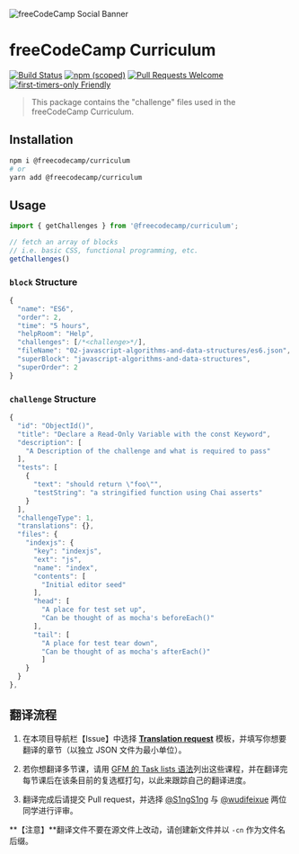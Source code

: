 ![freeCodeCamp Social Banner](https://s3.amazonaws.com/freecodecamp/wide-social-banner.png)

# freeCodeCamp Curriculum

[![Build Status](https://travis-ci.org/freeCodeCamp/curriculum.svg?branch=master)](https://travis-ci.org/freeCodeCamp/curriculum) [![npm (scoped)](https://img.shields.io/npm/v/@freecodecamp/curriculum.svg)](https://www.npmjs.com/package/@freecodecamp/curriculum)
[![Pull Requests Welcome](https://img.shields.io/badge/PRs-welcome-brightgreen.svg?style=flat)](http://makeapullrequest.com)
[![first-timers-only Friendly](https://img.shields.io/badge/first--timers--only-friendly-blue.svg)](http://www.firsttimersonly.com/)

> This package contains the "challenge" files used in the freeCodeCamp Curriculum.

## Installation

```sh
npm i @freecodecamp/curriculum
# or
yarn add @freecodecamp/curriculum
```

## Usage

```js
import { getChallenges } from '@freecodecamp/curriculum';

// fetch an array of blocks
// i.e. basic CSS, functional programming, etc.
getChallenges()
```

### `block` Structure

```js
{
  "name": "ES6",
  "order": 2,
  "time": "5 hours",
  "helpRoom": "Help",
  "challenges": [/*<challenge>*/],
  "fileName": "02-javascript-algorithms-and-data-structures/es6.json",
  "superBlock": "javascript-algorithms-and-data-structures",
  "superOrder": 2
}
```

### `challenge` Structure

```js
{
  "id": "ObjectId()",
  "title": "Declare a Read-Only Variable with the const Keyword",
  "description": [
    "A Description of the challenge and what is required to pass"
  ],
  "tests": [
    {
      "text": "should return \"foo\"",
      "testString": "a stringified function using Chai asserts"
    }
  ],
  "challengeType": 1,
  "translations": {},
  "files": {
    "indexjs": {
      "key": "indexjs",
      "ext": "js",
      "name": "index",
      "contents": [
        "Initial editor seed"
      ],
      "head": [
        "A place for test set up",
        "Can be thought of as mocha's beforeEach()"
      ],
      "tail": [
        "A place for test tear down",
        "Can be thought of as mocha's afterEach()"
        ]
    }
  }
},
```

## 翻译流程

 1. 在本项目导航栏【Issue】中选择 [**Translation request**](https://github.com/FreeCodeCampChina/curriculum/issues/new?template=translation-request.md) 模板，并填写你想要翻译的章节（以独立 JSON 文件为最小单位）。

 2. 若你想翻译多节课，请用 [GFM 的 Task lists 语法](https://guides.github.com/features/mastering-markdown/)列出这些课程，并在翻译完每节课后在该条目前的复选框打勾，以此来跟踪自己的翻译进度。
 
 3. 翻译完成后请提交 Pull request，并选择 [@S1ngS1ng](https://github.com/S1ngS1ng) 与 [@wudifeixue](https://github.com/wudifeixue) 两位同学进行评审。

**【注意】**翻译文件不要在源文件上改动，请创建新文件并以 `-cn` 作为文件名后缀。

